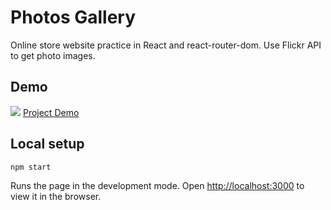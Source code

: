 # Photos Gallery

Online store website practice in React and react-router-dom.
Use Flickr API to get photo images.

## Demo

![](https://live.staticflickr.com/65535/51544539776_5a94267faf_b.jpg)
[Project Demo](https://photos-gallery-eight.vercel.app/)

## Local setup

```
npm start
```

Runs the page in the development mode.
Open [http://localhost:3000](http://localhost:3000) to view it in the browser.
